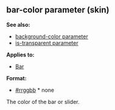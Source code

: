 ## bar-color parameter (skin)
**See also:**
*   [background-color parameter](/ref/%7Bskin%7D/param/background-color.md) 
*   [is-transparent parameter](/ref/%7Bskin%7D/param/is-transparent.md) 
<!-- -->
**Applies to:**
*   [Bar](/ref/%7Bskin%7D/control/bar.md) 
<!-- -->
**Format:**
*   [#rrggbb](/ref/%7B%7Bappendix%7D%7D/html-colors.md) *   none


The color of the bar or slider.